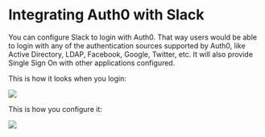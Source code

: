 # Integrating Auth0 with Slack

You can configure Slack to login with Auth0. That way users would be able to login with any of the authentication sources supported by Auth0, like Active Directory, LDAP, Facebook, Google, Twitter, etc. It will also provide Single Sign On with other applications configured.

This is how it looks when you login:

![](https://dl.dropboxusercontent.com/u/21665105/slack-login.gif)

This is how you configure it:

![](https://dl.dropboxusercontent.com/u/21665105/slack-config.gif)
